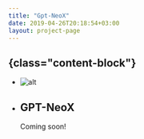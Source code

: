```yaml
---
title: "Gpt-NeoX"
date: 2019-04-26T20:18:54+03:00
layout: project-page
---
```


## {class="content-block"}
- ![alt](../../images/art50.png)
- ## GPT-NeoX 
  Coming soon!
